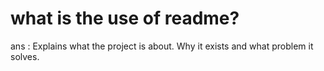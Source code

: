 # what is the use of readme?
ans : Explains what the project is about.
Why it exists and what problem it solves.
